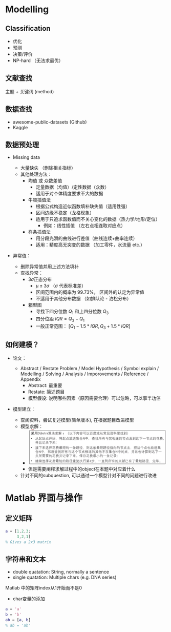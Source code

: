 
# Modelling

## Classification

- 优化
- 预测
- 决策/评价
- NP-hard （无法求最优）

## 文献查找

主题 + 关键词 (method)

## 数据查找

- awesome-public-datasets (Github)
- Kaggle

## 数据预处理

- Missing data
  - 大量缺失 （删除相关指标）
  - 其他处理方法：
    - 均值 或 众数差值
      - 定量数据（均值）/定性数据（众数）
      - 适用于对个体精度要求不大的数据
    - 牛顿插值法
      - 根据公式构造近似函数填补缺失值（适用性强）
      - 区间边缘不稳定（龙格现象）
      - 适用于只追求函数值而不关心变化的数据（热力学/地形/定位）
        - 例如：线性插值 （左右点相连取对应点）
    - 样条插值法
      - 用分段光滑的曲线进行差值（曲线连续+曲率连续）
      - 适用：精度高无突变的数据 （加工零件，水流量 etc.）

- 异常值：
  - 删除异常值并用上述方法填补
  - 查找异常：
    - $3\sigma$正态分布
      - $\mu \pm 3 \sigma$ （$\sigma$ 代表标准差）
      - 区间范围内的概率为 99.73%， 区间外的认定为异常值
      - 不适用于其他分布数据 （如排队论 - 泊松分布）
    - 箱型图
      - 寻找下四分位数 $Q_1$ 和上四分位数 $Q_3$
      - 四分位距 $IQR = Q_3 - Q_1$
      - 一般正常范围： $[Q_1 - 1.5 * IQR, Q_3 + 1.5 * IQR]$

## 如何建模？

- 论文：
  - Abstract / Restate Problem / Model Hypothesis / Symbol explain / Modelling / Solving / Analysis / Imporovements / Reference / Appendix
    - Abstract: 最重要
    - Restate: 简述题目
    - 模型假设: 说明哪些因素（原因需要合理）可以忽略，可以事半功倍 
  
- 模型建立：
  - 查阅资料，尝试复述模型(简单版本), 在根据题目改进模型
  - 模型求解：
    - ![Model](Solving%20Model.png)
    - 但是需要阐释求解过程中的object在本题中对应着什么
  - 针对不同的subquestion, 可以通过一个模型针对不同的问题进行改进

# Matlab 界面与操作

## 定义矩阵

```m
a = [1,2,3;
     3,2,1]
% Gives a 2x3 matrix
```

## 字符串和文本

- double quatation: String, normally a sentence
- single quatation: Multiple chars (e.g. DNA series)

Matlab 中的矩阵index从1开始而不是0

- char变量的添加

```m
a = 'a'
b = 'b'
ab = [a, b]
% ab = 'ab'
```